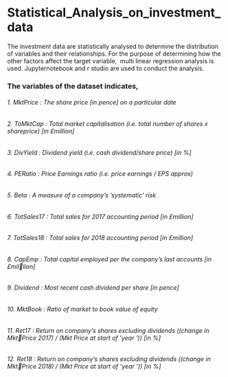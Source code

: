 # Statistical_Analysis_on_investment_data

The investment data are statistically analysed to determine the distribution of variables and their relationships. For the purpose of determining how the other factors affect the target variable,  multi linear regression analysis is used. Jupyternotebook and r studio are used to conduct the analysis.

### The variables of the dataset indicates,

###### 1. MktPrice : The share price [in pence] on a particular date
###### 2. ToMktCap : Total market capitalisation (i.e. total number of shares x shareprice) [in £million]
###### 3. DivYield : Dividend yield (i.e. cash dividend/share price) [in %]
###### 4. PERatio : Price Earnings ratio (i.e. price earnings / EPS approx)
###### 5. Beta : A measure of a company’s ’systematic’ risk
###### 6. TotSales17 : Total sales for 2017 accounting period [in £million]
###### 7. TotSales18 : Total sales for 2018 accounting period [in £million]
###### 8. CapEmp : Total capital employed per the company’s last accounts [in £million]
###### 9. Dividend : Most recent cash dividend per share [in pence]
###### 10. MktBook : Ratio of market to book value of equity
###### 11. Ret17 : Return on company’s shares excluding dividends ((change in MktPrice 2017) / (Mkt Price at start of ’year ’)) [in %]
###### 12. Ret18 : Return on company’s shares excluding dividends ((change in MktPrice 2018) / (Mkt Price at start of ’year ’)) [in %]
